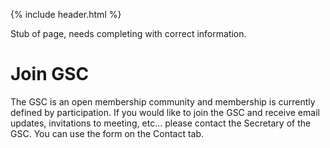 {% include header.html %}

Stub of page, needs completing with correct information.

# Join GSC
The GSC is an open membership community and membership is currently defined by participation. If you would like to join the GSC and receive email updates, invitations to meeting, etc… please contact the Secretary of the GSC. You can use the form on the Contact tab.

